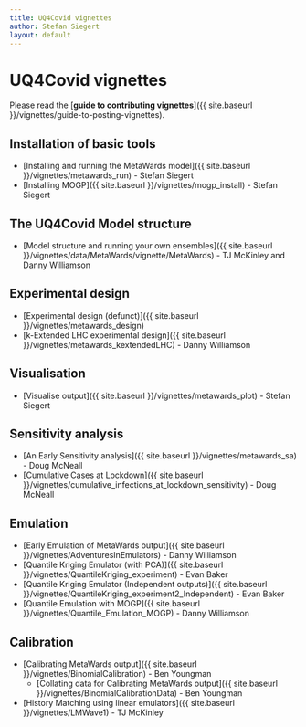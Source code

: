 ```yaml
---
title: UQ4Covid vignettes
author: Stefan Siegert
layout: default
---
```


# UQ4Covid vignettes

Please read the [**guide to contributing vignettes**]({{ site.baseurl }}/vignettes/guide-to-posting-vignettes).

## Installation of basic tools

- [Installing and running the MetaWards model]({{ site.baseurl }}/vignettes/metawards_run) - Stefan Siegert
- [Installing MOGP]({{ site.baseurl }}/vignettes/mogp_install) - Stefan Siegert

## The UQ4Covid Model structure

- [Model structure and running your own ensembles]({{ site.baseurl }}/vignettes/data/MetaWards/vignette/MetaWards) - TJ McKinley and Danny Williamson

## Experimental design

- [Experimental design (defunct)]({{ site.baseurl }}/vignettes/metawards_design) 
- [k-Extended LHC experimental design]({{ site.baseurl }}/vignettes/metawards_kextendedLHC) - Danny Williamson


## Visualisation

- [Visualise output]({{ site.baseurl }}/vignettes/metawards_plot) - Stefan Siegert


## Sensitivity analysis

- [An Early Sensitivity analysis]({{ site.baseurl }}/vignettes/metawards_sa) - Doug McNeall
- [Cumulative Cases at Lockdown]({{ site.baseurl }}/vignettes/cumulative_infections_at_lockdown_sensitivity) - Doug McNeall


## Emulation

- [Early Emulation of MetaWards output]({{ site.baseurl }}/vignettes/AdventuresInEmulators) - Danny Williamson
- [Quantile Kriging Emulator (with PCA)]({{ site.baseurl }}/vignettes/QuantileKriging_experiment) - Evan Baker
- [Quantile Kriging Emulator (Independent outputs)]({{ site.baseurl }}/vignettes/QuantileKriging_experiment2_Independent) - Evan Baker
- [Quantile Emulation with MOGP]({{ site.baseurl }}/vignettes/Quantile_Emulation_MOGP) - Danny Williamson


## Calibration

- [Calibrating MetaWards output]({{ site.baseurl }}/vignettes/BinomialCalibration) - Ben Youngman
  - [Collating data for Calibrating MetaWards output]({{ site.baseurl }}/vignettes/BinomialCalibrationData) - Ben Youngman
- [History Matching using linear emulators]({{ site.baseurl }}/vignettes/LMWave1) - TJ McKinley







